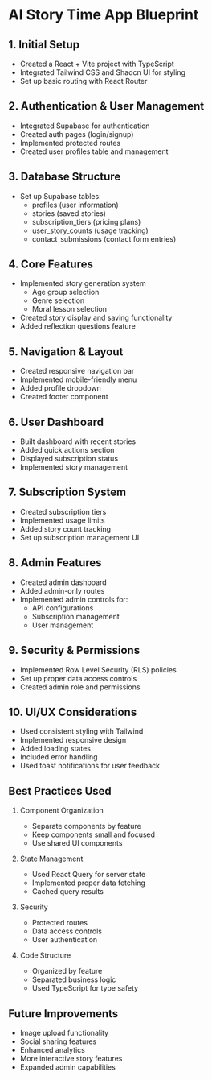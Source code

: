 # AI Story Time App Blueprint

## 1. Initial Setup
- Created a React + Vite project with TypeScript
- Integrated Tailwind CSS and Shadcn UI for styling
- Set up basic routing with React Router

## 2. Authentication & User Management
- Integrated Supabase for authentication
- Created auth pages (login/signup)
- Implemented protected routes
- Created user profiles table and management

## 3. Database Structure
- Set up Supabase tables:
  - profiles (user information)
  - stories (saved stories)
  - subscription_tiers (pricing plans)
  - user_story_counts (usage tracking)
  - contact_submissions (contact form entries)

## 4. Core Features
- Implemented story generation system
  - Age group selection
  - Genre selection
  - Moral lesson selection
- Created story display and saving functionality
- Added reflection questions feature

## 5. Navigation & Layout
- Created responsive navigation bar
- Implemented mobile-friendly menu
- Added profile dropdown
- Created footer component

## 6. User Dashboard
- Built dashboard with recent stories
- Added quick actions section
- Displayed subscription status
- Implemented story management

## 7. Subscription System
- Created subscription tiers
- Implemented usage limits
- Added story count tracking
- Set up subscription management UI

## 8. Admin Features
- Created admin dashboard
- Added admin-only routes
- Implemented admin controls for:
  - API configurations
  - Subscription management
  - User management

## 9. Security & Permissions
- Implemented Row Level Security (RLS) policies
- Set up proper data access controls
- Created admin role and permissions

## 10. UI/UX Considerations
- Used consistent styling with Tailwind
- Implemented responsive design
- Added loading states
- Included error handling
- Used toast notifications for user feedback

## Best Practices Used
1. Component Organization
   - Separate components by feature
   - Keep components small and focused
   - Use shared UI components

2. State Management
   - Used React Query for server state
   - Implemented proper data fetching
   - Cached query results

3. Security
   - Protected routes
   - Data access controls
   - User authentication

4. Code Structure
   - Organized by feature
   - Separated business logic
   - Used TypeScript for type safety

## Future Improvements
- Image upload functionality
- Social sharing features
- Enhanced analytics
- More interactive story features
- Expanded admin capabilities